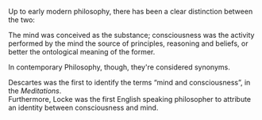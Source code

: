 Up to early modern philosophy, there has been a clear distinction between the two:

The mind was conceived as the substance; consciousness was the activity performed by the mind the source of principles, reasoning and beliefs, or better the ontological meaning of the former.

In contemporary Philosophy, though, they're considered synonyms.

Descartes was the first to identify the terms “mind and consciousness”, in the <cite>Meditations</cite>.   
Furthermore, Locke was the first English speaking philosopher to attribute an identity between consciousness and mind.